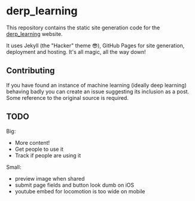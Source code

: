 # derp_learning

This repository contains the static site generation code for the [derp_learning](https://philipcastiglione.me/derp_learning/) website.

It uses Jekyll (the "Hacker" theme 😎), GitHub Pages for site generation, deployment and hosting. It's all magic, all the way down!

## Contributing

If you have found an instance of machine learning (ideally deep learning) behaving badly you can create an issue suggesting its
inclusion as a post. Some reference to the original source is required.

## TODO

Big:

* More content!
* Get people to use it
* Track if people are using it

Small:

* preview image when shared
* submit page fields and button look dumb on iOS
* youtube embed for locomotion is too wide on mobile

